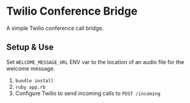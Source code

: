 # Twilio Conference Bridge

A simple Twilio conference call bridge.

## Setup & Use

Set `WELCOME_MESSAGE_URL` ENV var to the location of an audio file for the
welcome message.

1. `bundle install`
1. `ruby app.rb`
1. Configure Twilio to send incoming calls to `POST /incoming`
